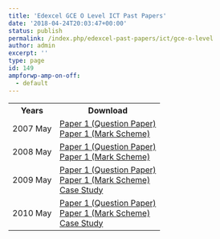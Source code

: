 ```yaml
---
title: 'Edexcel GCE O Level ICT Past Papers'
date: '2018-04-24T20:03:47+00:00'
status: publish
permalink: /index.php/edexcel-past-papers/ict/gce-o-level
author: admin
excerpt: ''
type: page
id: 149
ampforwp-amp-on-off:
  - default
---
```


<table class="table" style="width: 100%;">
<tbody>
<tr>
<th>Years</th>
<th>Download</th>
</tr>
<tr>
<td>2007 May</td>
<td>
    <a href="https://www.dropbox.com/s/oh6iyfo9da66ldu/7105_01%20_que_20070511.pdf?dl=1">Paper 1 (Question Paper)</a><br />
    <a href="https://www.dropbox.com/s/y1kdb71aw86qph4/7105_01_rms_20070822.pdf?dl=1">Paper 1 (Mark Scheme)</a></td>
</tr>
<tr>
<td>2008 May</td>
<td>
    <a href="https://www.dropbox.com/s/erd5x6xj2oodma4/7105-Computing-paper-1-question-paper.pdf?dl=1">Paper 1 (Question Paper)</a><br />
    <a href="https://www.dropbox.com/s/7z8nhy4fv2ykvps/7105_GCE__OLevel_Computing_msc_.pdf?dl=1">Paper 1 (Mark Scheme)</a></td>
</tr>
<tr>
<td>2009 May</td>
<td>
    <a href="https://www.dropbox.com/s/766ee346zghgq88/7105_01_que_20090518.pdf?dl=1">Paper 1 (Question Paper)</a><br />
    <a href="https://www.dropbox.com/s/s5eh530nxg8ig9q/GCE-O-Level-Computing-markscheme.pdf?dl=1">Paper 1 (Mark Scheme)</a><br />
    <a href="https://www.dropbox.com/s/kbjrdqg1qlwppo1/O-level-Computing-Case-Study-May-2009.pdf?dl=1">Case Study</a></td>
</tr>
<tr>
<td>2010 May</td>
<td>
    <a href="https://www.dropbox.com/s/w5rl38om2l7bed4/7105_01_que_20100521.pdf?dl=1">Paper 1 (Question Paper)</a><br />
    <a href="https://www.dropbox.com/s/kn9ub59r8yetjga/7105_01_msc_20100615.pdf?dl=1">Paper 1 (Mark Scheme)</a><br />
    <a href="https://www.dropbox.com/s/oxsuu5e7fryq6qd/7105_02_que_201002522.pdf?dl=1">Case Study</a></td>
</tr>
</tbody>
</table>
